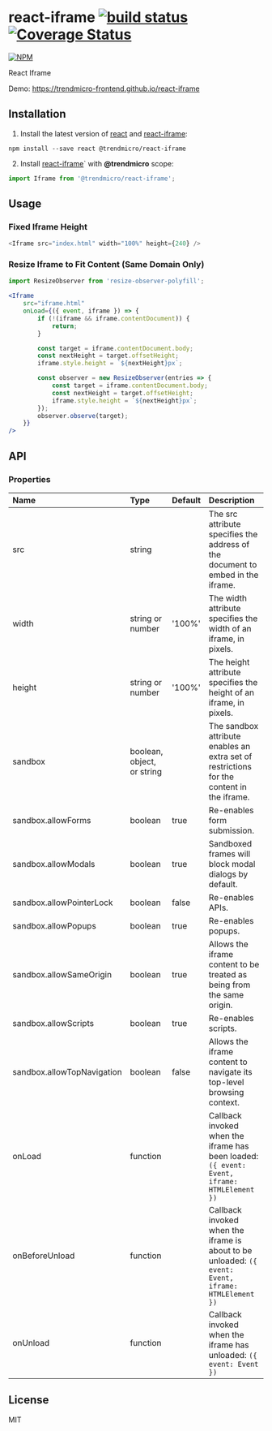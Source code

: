 # react-iframe [![build status](https://travis-ci.org/trendmicro-frontend/react-iframe.svg?branch=master)](https://travis-ci.org/trendmicro-frontend/react-iframe) [![Coverage Status](https://coveralls.io/repos/github/trendmicro-frontend/react-iframe/badge.svg?branch=master)](https://coveralls.io/github/trendmicro-frontend/react-iframe?branch=master)

[![NPM](https://nodei.co/npm/@trendmicro/react-iframe.png?downloads=true&stars=true)](https://nodei.co/npm/@trendmicro/react-iframe/)

React Iframe

Demo: https://trendmicro-frontend.github.io/react-iframe

## Installation

1. Install the latest version of [react](https://github.com/facebook/react) and [react-iframe](https://github.com/trendmicro-frontend/react-iframe):

  ```
  npm install --save react @trendmicro/react-iframe
  ```

2. Install [react-iframe](https://github.com/trendmicro-frontend/react-iframe)` with <b>@trendmicro</b> scope:

  ```js
  import Iframe from '@trendmicro/react-iframe';
  ```

## Usage

### Fixed Iframe Height

```js
<Iframe src="index.html" width="100%" height={240} />
```

### Resize Iframe to Fit Content (Same Domain Only)

```jsx
import ResizeObserver from 'resize-observer-polyfill';

<Iframe
    src="iframe.html"
    onLoad={({ event, iframe }) => {
        if (!(iframe && iframe.contentDocument)) {
            return;
        }

        const target = iframe.contentDocument.body;
        const nextHeight = target.offsetHeight;
        iframe.style.height = `${nextHeight}px`;

        const observer = new ResizeObserver(entries => {
            const target = iframe.contentDocument.body;
            const nextHeight = target.offsetHeight;
            iframe.style.height = `${nextHeight}px`;
        });
        observer.observe(target);
    }}
/>
```

## API

### Properties

Name | Type | Default | Description 
:--- | :--- | :------ | :----------
src | string | | The src attribute specifies the address of the document to embed in the iframe.
width | string or number | '100%' | The width attribute specifies the width of an iframe, in pixels.
height | string or number | '100%' | The height attribute specifies the height of an iframe, in pixels.
sandbox | boolean, object, or string |  | The sandbox attribute enables an extra set of restrictions for the content in the iframe.
sandbox.allowForms | boolean | true | Re-enables form submission.
sandbox.allowModals | boolean | true | Sandboxed frames will block modal dialogs by default.
sandbox.allowPointerLock | boolean | false | Re-enables APIs.
sandbox.allowPopups | boolean | true | Re-enables popups.
sandbox.allowSameOrigin | boolean | true | Allows the iframe content to be treated as being from the same origin.
sandbox.allowScripts | boolean | true | Re-enables scripts.
sandbox.allowTopNavigation | boolean | false | Allows the iframe content to navigate its top-level browsing context.
onLoad | function | | Callback invoked when the iframe has been loaded: `({ event: Event, iframe: HTMLElement })`
onBeforeUnload | function | | Callback invoked when the iframe is about to be unloaded: `({ event: Event, iframe: HTMLElement })`
onUnload | function | | Callback invoked when the iframe has unloaded: `({ event: Event })`

## License

MIT

